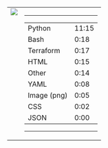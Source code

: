 
<table><tr>
<td valign="top">
  <img src="https://wakatime.com/share/@Aperture/0cd21d5d-ac4f-458d-9c71-d06f479c1297.png" />
</td>

<td valign="top">
  <hr>
  <table>
    <tr><td>Python</td><td>11:15</td></tr><tr><td>Bash</td><td>0:18</td></tr><tr><td>Terraform</td><td>0:17</td></tr><tr><td>HTML</td><td>0:15</td></tr><tr><td>Other</td><td>0:14</td></tr><tr><td>YAML</td><td>0:08</td></tr><tr><td>Image (png)</td><td>0:05</td></tr><tr><td>CSS</td><td>0:02</td></tr><tr><td>JSON</td><td>0:00</td></tr>
  </table>
  <hr>
</td>
</tr></table>

